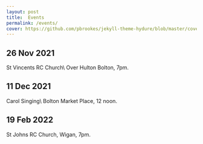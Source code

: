 ```yaml
---
layout: post
title:  Events
permalink: /events/
cover: https://github.com/pbrookes/jekyll-theme-hydure/blob/master/cover.jpg?raw=tru
---
```

                     
## 26 Nov 2021    
St Vincents RC Church\\
Over Hulton Bolton, 7pm.
                 
## 11 Dec 2021
Carol Singing\\
Bolton Market Place, 12 noon.

## 19 Feb 2022
St Johns RC Church, Wigan, 7pm.
